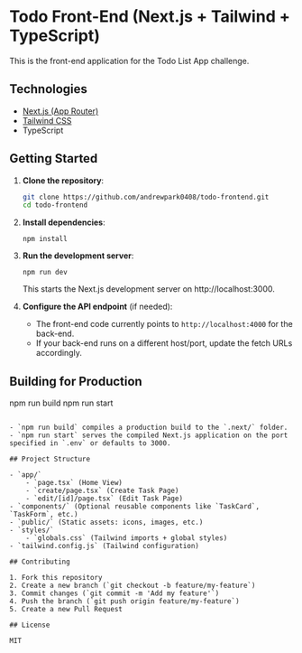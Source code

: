 # Todo Front-End (Next.js + Tailwind + TypeScript)

This is the front-end application for the Todo List App challenge.

## Technologies
- [Next.js (App Router)](https://nextjs.org/docs/app)
- [Tailwind CSS](https://tailwindcss.com/docs/guides/nextjs)
- TypeScript

## Getting Started

1. **Clone the repository**:
   ```bash
   git clone https://github.com/andrewpark0408/todo-frontend.git
   cd todo-frontend

1. **Install dependencies**:
    
    ```
    npm install
    
    ```
    
2. **Run the development server**:
    
    ```
    npm run dev
    
    ```
    
    This starts the Next.js development server on http://localhost:3000.
    
3. **Configure the API endpoint** (if needed):
    - The front-end code currently points to `http://localhost:4000` for the back-end.
    - If your back-end runs on a different host/port, update the fetch URLs accordingly.

## Building for Production

npm run build
npm run start

```

- `npm run build` compiles a production build to the `.next/` folder.
- `npm run start` serves the compiled Next.js application on the port specified in `.env` or defaults to 3000.

## Project Structure

- `app/`
    - `page.tsx` (Home View)
    - `create/page.tsx` (Create Task Page)
    - `edit/[id]/page.tsx` (Edit Task Page)
- `components/` (Optional reusable components like `TaskCard`, `TaskForm`, etc.)
- `public/` (Static assets: icons, images, etc.)
- `styles/`
    - `globals.css` (Tailwind imports + global styles)
- `tailwind.config.js` (Tailwind configuration)

## Contributing

1. Fork this repository
2. Create a new branch (`git checkout -b feature/my-feature`)
3. Commit changes (`git commit -m 'Add my feature'`)
4. Push the branch (`git push origin feature/my-feature`)
5. Create a new Pull Request

## License

MIT
